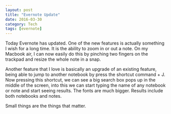 ```yaml
---
layout: post
title: "Evernote Update"
date: 2016-03-30
category: Tech
tags: [evernote]
---
```


Today Evernote has updated. One of the new features is actually something I wish for a long time. It is the ability to zoom in or out a note. On my Macbook air, I can now easily do this by pinching two fingers on the trackpad and resize the whole note in a snap.
<!--more-->
Another feature that I love is basically an upgrade of an existing feature, being able to jump to another notebook by press the shortcut command + J. Now pressing this shortcut, we can see a big search box pops up in the middle of the screen, into this we can start typing the name of any notebook or note and start seeing results. The fonts are much bigger. Results include both notebooks and notes.

Small things are the things that matter.